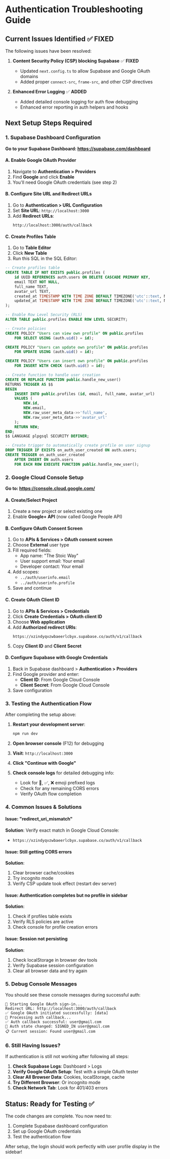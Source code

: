 # Authentication Troubleshooting Guide

## Current Issues Identified ✅ FIXED

The following issues have been resolved:

1. **Content Security Policy (CSP) blocking Supabase** ✅ **FIXED**
   - Updated `next.config.ts` to allow Supabase and Google OAuth domains
   - Added proper `connect-src`, `frame-src`, and other CSP directives

2. **Enhanced Error Logging** ✅ **ADDED**
   - Added detailed console logging for auth flow debugging
   - Enhanced error reporting in auth helpers and hooks

## Next Setup Steps Required

### 1. Supabase Dashboard Configuration

**Go to your Supabase Dashboard: https://supabase.com/dashboard**

#### A. Enable Google OAuth Provider
1. Navigate to **Authentication > Providers**
2. Find **Google** and click **Enable**
3. You'll need Google OAuth credentials (see step 2)

#### B. Configure Site URL and Redirect URLs
1. Go to **Authentication > URL Configuration**
2. Set **Site URL**: `http://localhost:3000`
3. Add **Redirect URLs**:
   ```
   http://localhost:3000/auth/callback
   ```

#### C. Create Profiles Table
1. Go to **Table Editor**
2. Click **New Table**
3. Run this SQL in the SQL Editor:

```sql
-- Create profiles table
CREATE TABLE IF NOT EXISTS public.profiles (
    id UUID REFERENCES auth.users ON DELETE CASCADE PRIMARY KEY,
    email TEXT NOT NULL,
    full_name TEXT,
    avatar_url TEXT,
    created_at TIMESTAMP WITH TIME ZONE DEFAULT TIMEZONE('utc'::text, NOW()) NOT NULL,
    updated_at TIMESTAMP WITH TIME ZONE DEFAULT TIMEZONE('utc'::text, NOW()) NOT NULL
);

-- Enable Row Level Security (RLS)
ALTER TABLE public.profiles ENABLE ROW LEVEL SECURITY;

-- Create policies
CREATE POLICY "Users can view own profile" ON public.profiles
    FOR SELECT USING (auth.uid() = id);

CREATE POLICY "Users can update own profile" ON public.profiles
    FOR UPDATE USING (auth.uid() = id);

CREATE POLICY "Users can insert own profile" ON public.profiles
    FOR INSERT WITH CHECK (auth.uid() = id);

-- Create function to handle user creation
CREATE OR REPLACE FUNCTION public.handle_new_user()
RETURNS TRIGGER AS $$
BEGIN
    INSERT INTO public.profiles (id, email, full_name, avatar_url)
    VALUES (
        NEW.id,
        NEW.email,
        NEW.raw_user_meta_data->>'full_name',
        NEW.raw_user_meta_data->>'avatar_url'
    );
    RETURN NEW;
END;
$$ LANGUAGE plpgsql SECURITY DEFINER;

-- Create trigger to automatically create profile on user signup
DROP TRIGGER IF EXISTS on_auth_user_created ON auth.users;
CREATE TRIGGER on_auth_user_created
    AFTER INSERT ON auth.users
    FOR EACH ROW EXECUTE FUNCTION public.handle_new_user();
```

### 2. Google Cloud Console Setup

**Go to: https://console.cloud.google.com/**

#### A. Create/Select Project
1. Create a new project or select existing one
2. Enable **Google+ API** (now called Google People API)

#### B. Configure OAuth Consent Screen
1. Go to **APIs & Services > OAuth consent screen**
2. Choose **External** user type
3. Fill required fields:
   - App name: "The Stoic Way"
   - User support email: Your email
   - Developer contact: Your email
4. Add scopes:
   - `../auth/userinfo.email`
   - `../auth/userinfo.profile`
5. Save and continue

#### C. Create OAuth Client ID
1. Go to **APIs & Services > Credentials**
2. Click **Create Credentials > OAuth client ID**
3. Choose **Web application**
4. Add **Authorized redirect URIs**:
   ```
   https://xzindyqvzwbaeerlcbyx.supabase.co/auth/v1/callback
   ```
5. Copy **Client ID** and **Client Secret**

#### D. Configure Supabase with Google Credentials
1. Back in Supabase dashboard > **Authentication > Providers**
2. Find Google provider and enter:
   - **Client ID**: From Google Cloud Console
   - **Client Secret**: From Google Cloud Console
3. Save configuration

### 3. Testing the Authentication Flow

After completing the setup above:

1. **Restart your development server**:
   ```bash
   npm run dev
   ```

2. **Open browser console** (F12) for debugging

3. **Visit**: `http://localhost:3000`

4. **Click "Continue with Google"**

5. **Check console logs** for detailed debugging info:
   - Look for 🔐, ✅, ❌ emoji prefixed logs
   - Check for any remaining CORS errors
   - Verify OAuth flow completion

### 4. Common Issues & Solutions

#### Issue: "redirect_uri_mismatch"
**Solution**: Verify exact match in Google Cloud Console:
- `https://xzindyqvzwbaeerlcbyx.supabase.co/auth/v1/callback`

#### Issue: Still getting CORS errors
**Solution**: 
1. Clear browser cache/cookies
2. Try incognito mode
3. Verify CSP update took effect (restart dev server)

#### Issue: Authentication completes but no profile in sidebar
**Solution**: 
1. Check if profiles table exists
2. Verify RLS policies are active
3. Check console for profile creation errors

#### Issue: Session not persisting
**Solution**:
1. Check localStorage in browser dev tools
2. Verify Supabase session configuration
3. Clear all browser data and try again

### 5. Debug Console Messages

You should see these console messages during successful auth:

```
🔐 Starting Google OAuth sign-in...
Redirect URL: http://localhost:3000/auth/callback
✅ Google OAuth initiated successfully: [data]
🔄 Processing auth callback...
✅ Auth callback successful: user@gmail.com
🔄 Auth state changed: SIGNED_IN user@gmail.com
📋 Current session: Found user@gmail.com
```

### 6. Still Having Issues?

If authentication is still not working after following all steps:

1. **Check Supabase Logs**: Dashboard > Logs
2. **Verify Google OAuth Setup**: Test with a simple OAuth tester
3. **Clear All Browser Data**: Cookies, localStorage, cache
4. **Try Different Browser**: Or incognito mode
5. **Check Network Tab**: Look for 401/403 errors

## Status: Ready for Testing ✅

The code changes are complete. You now need to:
1. Complete Supabase dashboard configuration
2. Set up Google OAuth credentials
3. Test the authentication flow

After setup, the login should work perfectly with user profile display in the sidebar!